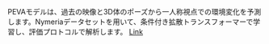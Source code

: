 PEVAモデルは、過去の映像と3D体のポーズから一人称視点での環境変化を予測します。Nymeriaデータセットを用いて、条件付き拡散トランスフォーマーで学習し、評価プロトコルで解析します。
[Link](http://arxiv.org/abs/2506.21552v1)

